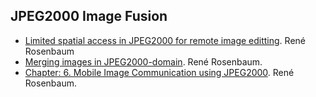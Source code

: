 JPEG2000 Image Fusion
---------------------

* [Limited spatial access in JPEG2000 for remote image editting](http://vcg.informatik.uni-rostock.de/~sanction/publications/Rosenbaum-VIIP04b.pdf). René Rosenbaum
* [Merging images in JPEG2000-domain](http://citeseerx.ist.psu.edu/viewdoc/download?doi=10.1.1.136.7762&rep=rep1&type=pdf). René Rosenbaum.
* [Chapter: 6. Mobile Image Communication using JPEG2000](http://vcg.informatik.uni-rostock.de/~sanction/publications/Rosenbaum-PhD.pdf). René Rosenbaum.
